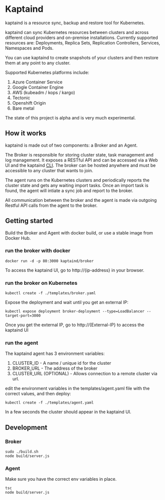 # Kaptaind
kaptaind is a resource sync, backup and restore tool for Kubernetes.<br />

kaptaind can sync Kubernetes resources between clusters and across different cloud providers and on-premise installations.
Currently supported resources are: Deployments, Replica Sets, Replication Controllers, Services, Namespaces and Pods.

You can use kaptaind to create snapshots of your clusters and then restore them at any point to any cluster.

Supported Kubernetes platforms include:

1) Azure Container Service
2) Google Container Engine
3) AWS (kubeadm / kops / kargo)
4) Tectonic
5) Openshift Origin
6) Bare metal

The state of this project is alpha and is very much experimental.

## How it works
kaptaind is made out of two components: a Broker and an Agent.

The Broker is responsible for storing cluster state, task management and log management.
It exposes a RESTful API and can be accessed via a Web UI and the kaptaind [CLI].
The broker can be hosted anywhere and must be accessible to any cluster that wants to join.

The agent runs on the Kubernetes clusters and periodically reports the cluster state and gets any waiting import tasks.
Once an import task is found, the agent will intiate a sync job and report to the broker.

All communication between the broker and the agent is made via outgoing Restful API calls from the agent to the broker.

## Getting started
Build the Broker and Agent with docker build, or use a stable image from Docker Hub.

### run the broker with docker
```
docker run -d -p 80:3000 kaptaind/broker
```

To access the kaptaind UI, go to http://{ip-address} in your browser.

### run the broker on Kubernetes
```
kubectl create -f ./templates/broker.yaml
```

Expose the deployment and wait until you get an external IP:

```
kubectl expose deployment broker-deployment --type=LoadBalancer --target-port=3000
```

Once you get the external IP, go to http://{External-IP} to access the kaptaind UI

### run the agent
The kaptaind agent has 3 environment variables:

1) CLUSTER_ID - A name / unique id for the cluster
2) BROKER_URL - The address of the broker
3) CLUSTER_URL (OPTIONAL) - Allows connection to a remote cluster via url.

edit the environment variables in the templates/agent.yaml file with the correct values, and then deploy:

```
kubectl create -f ./templates/agent.yaml
```

In a few seconds the cluster should appear in the kaptaind UI.

## Development
### Broker
```
sudo ./build.sh
node build/server.js
```

### Agent
Make sure you have the correct env variables in place.

```
tsc
node build/server.js
```

[CLI]: https://github.com/kaptaind/cli
